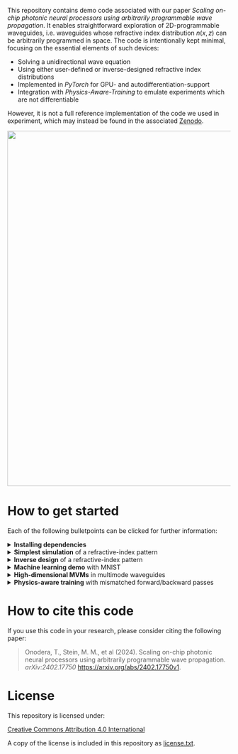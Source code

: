 This repository contains demo code associated with our paper *Scaling on-chip photonic neural processors using arbitrarily programmable wave propagation*.
It enables straightforward exploration of 2D-programmable waveguides, i.e. waveguides whose refractive index distribution $n(x,z)$ can be arbitrarily programmed in space. 
The code is intentionally kept minimal, focusing on the essential elements of such devices: 
- Solving a unidirectional wave equation
- Using either user-defined or inverse-designed refractive index distributions
- Implemented in *PyTorch* for GPU- and autodifferentiation-support
- Integration with *Physics-Aware-Training* to emulate experiments which are not differentiable

However, it is not a full reference implementation of the code we used in experiment, which may instead be found in the associated [Zenodo](https://doi.org/10.5281/zenodo.10775721).
<p align="center">
<img src="https://github.com/user-attachments/assets/5a1bd570-0beb-4959-837f-6a1d0b965d23" width="800">
</p>

# How to get started

Each of the following bulletpoints can be clicked for further information:

<details> <summary><b>Installing dependencies</b></summary>

Please ensure that the correct versions of all packages specified in 
[environment.yml](https://github.com/ms3452/2D-waveguide-demo-code/blob/main/environment.yml) are installed. If using anaconda, the easiest way is to clone the repository, open an anaconda prompt in the repository folder, and execute:
  ```
  conda env create -f environment.yml
  conda activate 2Dwg
  ```
This creates and activates an environment `2Dwg`.
To run the code, launch Jupyter Lab by executing
```
jupyter lab
```
in the anaconda prompt.

By default, the provided environment.yml installs a CPU-only version of PyTorch. To enable GPU acceleration, first create and activate the environment as described above, then additionally run
```
conda install pytorch-cuda=11.8 -c nvidia -c pytorch
```
This upgrades the environment to use GPU builds of PyTorch and TorchVision. CPU users can ignore this step.

</details> <details> <summary><b>Simplest simulation</b> of a refractive-index pattern</summary>

[Notebook 1](https://github.com/ms3452/2D-waveguide-demo-code/blob/main/Notebook%201--Y-splitter.ipynb) provides code that manually defines the refractive-index distribution of a Y-splitter and simulates beam propagation through it.

</details> <details> <summary><b>Inverse design</b> of a refractive-index pattern</summary>

[Notebook 2](https://github.com/ms3452/2D-waveguide-demo-code/blob/main/Notebook%202--Inverse%20design.ipynb) contains a minimal inverse-design example that automatically generates a refractive-index distribution for converting Gaussian beams into Hermite–Gauss modes.

</details> <details> <summary><b>Machine learning demo</b> with MNIST</summary>

[Notebook 3](https://github.com/ms3452/2D-waveguide-demo-code/blob/main/Notebook%203--MNIST%20classification.ipynb) demonstrates MNIST image classification using a 2D-programmable waveguide.

</details> <details> <summary><b>High-dimensional MVMs</b> in multimode waveguides</summary>

[Notebook 5](https://github.com/ms3452/2D-waveguide-demo-code/blob/main/Notebook%205--Matrix-vector-multiplication%20in%20multimode%20waveguide.ipynb) shows how to compute a refractive-index distribution that, embedded in a multimode waveguide, performs a desired 100×100-dimensional unitary transformation.
[Notebook 4](https://github.com/ms3452/2D-waveguide-demo-code/blob/main/Notebook%204--Mode%20conversion%20in%20multimode%20waveguide.ipynb) contains simpler code that introduces a step-index multimode waveguide as background refractive index and demonstrates mode conversion using a manually defined refractive-index distribution.

</details> <details> <summary><b>Physics-aware training</b> with mismatched forward/backward passes</summary>

[Notebook 6](https://github.com/ms3452/2D-waveguide-demo-code/blob/main/Notebook%206--Mismatched%20forward-backward%20pass.ipynb) presents a minimal inverse-design example using a mismatched forward and backward pass, similar to the approach used in our optical experiments with the 2D-programmable waveguide.

</details>


# How to cite this code

If you use this code in your research, please consider citing the following paper:

> Onodera, T., Stein, M. M., et al (2024). Scaling on-chip photonic neural processors using arbitrarily programmable wave propagation. *arXiv:2402.17750* https://arxiv.org/abs/2402.17750v1.

# License

This repository is licensed under:

[Creative Commons Attribution 4.0 International](https://creativecommons.org/licenses/by/4.0/)

A copy of the license is included in this repository as [license.txt](https://github.com/ms3452/2D-waveguide-demo-code/blob/main/license.txt).
